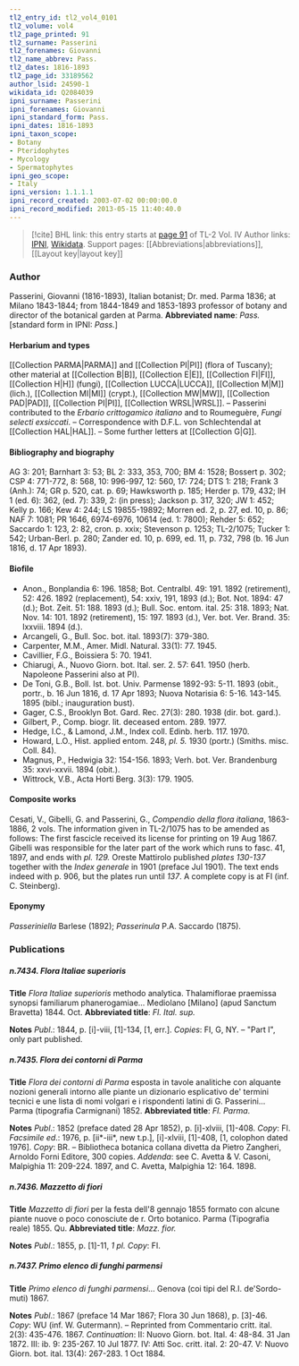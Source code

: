 ```yaml
---
tl2_entry_id: tl2_vol4_0101
tl2_volume: vol4
tl2_page_printed: 91
tl2_surname: Passerini
tl2_forenames: Giovanni
tl2_name_abbrev: Pass.
tl2_dates: 1816-1893
tl2_page_id: 33189562
author_lsid: 24590-1
wikidata_id: Q2084039
ipni_surname: Passerini
ipni_forenames: Giovanni
ipni_standard_form: Pass.
ipni_dates: 1816-1893
ipni_taxon_scope: 
- Botany
- Pteridophytes
- Mycology
- Spermatophytes
ipni_geo_scope: 
- Italy
ipni_version: 1.1.1.1
ipni_record_created: 2003-07-02 00:00:00.0
ipni_record_modified: 2013-05-15 11:40:40.0
---
```


> [!cite] BHL link: this entry starts at [page 91](https://www.biodiversitylibrary.org/page/33189562) of TL-2 Vol. IV
> Author links: [IPNI](https://www.ipni.org/a/24590-1), [Wikidata](https://www.wikidata.org/wiki/Q2084039). Support pages: [[Abbreviations|abbreviations]], [[Layout key|layout key]]

### Author

Passerini, Giovanni (1816-1893), Italian botanist; Dr. med. Parma 1836; at Milano 1843-1844; from 1844-1849 and 1853-1893 professor of botany and director of the botanical garden at Parma. 
**Abbreviated name**: *Pass.* \[standard form in IPNI: *Pass.*\]

#### Herbarium and types

[[Collection PARMA|PARMA]] and [[Collection PI|PI]] (flora of Tuscany); other material at [[Collection B|B]], [[Collection E|E]], [[Collection FI|FI]], [[Collection H|H]] (fungi), [[Collection LUCCA|LUCCA]], [[Collection M|M]] (lich.), [[Collection MI|MI]] (crypt.), [[Collection MW|MW]], [[Collection PAD|PAD]], [[Collection PI|PI]], [[Collection WRSL|WRSL]]. – Passerini contributed to the *Erbario crittogamico italiano* and to Roumeguère, *Fungi selecti exsiccati*. – Correspondence with D.F.L. von Schlechtendal at [[Collection HAL|HAL]]. – Some further letters at [[Collection G|G]].

#### Bibliography and biography

AG 3: 201; Barnhart 3: 53; BL 2: 333, 353, 700; BM 4: 1528; Bossert p. 302; CSP 4: 771-772, 8: 568, 10: 996-997, 12: 560, 17: 724; DTS 1: 218; Frank 3 (Anh.): 74; GR p. 520, cat. p. 69; Hawksworth p. 185; Herder p. 179, 432; IH 1 (ed. 6): 362, (ed. 7): 339, 2: (in press); Jackson p. 317, 320; JW 1: 452; Kelly p. 166; Kew 4: 244; LS 19855-19892; Morren ed. 2, p. 27, ed. 10, p. 86; NAF 7: 1081; PR 1646, 6974-6976, 10614 (ed. 1: 7800); Rehder 5: 652; Saccardo 1: 123, 2: 82, cron. p. xxix; Stevenson p. 1253; TL-2/1075; Tucker 1: 542; Urban-Berl. p. 280; Zander ed. 10, p. 699, ed. 11, p. 732, 798 (b. 16 Jun 1816, d. 17 Apr 1893).

#### Biofile

- Anon., Bonplandia 6: 196. 1858; Bot. Centralbl. 49: 191. 1892 (retirement), 52: 426. 1892 (replacement), 54: xxiv, 191, 1893 (d.); Bot. Not. 1894: 47 (d.); Bot. Zeit. 51: 188. 1893 (d.); Bull. Soc. entom. ital. 25: 318. 1893; Nat. Nov. 14: 101. 1892 (retirement), 15: 197. 1893 (d.), Ver. bot. Ver. Brand. 35: lxxviii. 1894 (d.).
- Arcangeli, G., Bull. Soc. bot. ital. 1893(7): 379-380.
- Carpenter, M.M., Amer. Midl. Natural. 33(1): 77. 1945.
- Cavillier, F.G., Boissiera 5: 70. 1941.
- Chiarugi, A., Nuovo Giorn. bot. Ital. ser. 2. 57: 641. 1950 (herb. Napoleone Passerini also at PI).
- De Toni, G.B., Boll. Ist. bot. Univ. Parmense 1892-93: 5-11. 1893 (obit., portr., b. 16 Jun 1816, d. 17 Apr 1893; Nuova Notarisia 6: 5-16. 143-145. 1895 (bibl.; inauguration bust).
- Gager, C.S., Brooklyn Bot. Gard. Rec. 27(3): 280. 1938 (dir. bot. gard.).
- Gilbert, P., Comp. biogr. lit. deceased entom. 289. 1977.
- Hedge, I.C., & Lamond, J.M., Index coll. Edinb. herb. 117. 1970.
- Howard, L.O., Hist. applied entom. 248, *pl. 5.* 1930 (portr.) (Smiths. misc. Coll. 84).
- Magnus, P., Hedwigia 32: 154-156. 1893; Verh. bot. Ver. Brandenburg 35: xxvi-xxvii. 1894 (obit.).
- Wittrock, V.B., Acta Horti Berg. 3(3): 179. 1905.

#### Composite works

Cesati, V., Gibelli, G. and Passerini, G., *Compendio della flora italiana*, 1863-1886, 2 vols. The information given in TL-2/1075 has to be amended as follows: The first fascicle received its license for printing on 19 Aug 1867. Gibelli was responsible for the later part of the work which runs to fasc. 41, 1897, and ends with *pl. 129.* Oreste Mattirolo published *plates 130-137* together with the *Index generale* in 1901 (preface Jul 1901). The text ends indeed with p. 906, but the plates run until *137*. A complete copy is at FI (inf. C. Steinberg).

#### Eponymy

*Passeriniella* Barlese (1892); *Passerinula* P.A. Saccardo (1875).

### Publications

##### n.7434. Flora Italiae superioris

**Title**
*Flora Italiae superioris* methodo analytica. Thalamiflorae praemissa synopsi familiarum phanerogamiae... Mediolano \[Milano\] (apud Sanctum Bravetta) 1844. Oct.
**Abbreviated title**: *Fl. Ital. sup.*

**Notes**
*Publ*.: 1844, p. \[i\]-viii, \[1\]-134, \[1, err.\]. *Copies*: FI, G, NY. – "Part I", only part published.

##### n.7435. Flora dei contorni di Parma

**Title**
*Flora dei contorni di Parma* esposta in tavole analitiche con alquante nozioni generali intorno alle piante un dizionario esplicativo de' termini tecnici e une lista di nomi volgari e i rispondenti latini di G. Passerini... Parma (tipografia Carmignani) 1852.
**Abbreviated title**: *Fl. Parma*.

**Notes**
*Publ*.: 1852 (preface dated 28 Apr 1852), p. \[i\]-xlviii, \[1\]-408. *Copy*: FI.
*Facsimile ed*.: 1976, p. \[ii\*-iii\*, new t.p.\], \[i\]-xlviii, \[1\]-408, \[1, colophon dated 1976\].
*Copy*: BR. – Bibliotheca botanica collana divetta da Pietro Zangheri, Arnoldo Forni Editore, 300 copies.
*Addenda*: see C. Avetta & V. Casoni, Malpighia 11: 209-224. 1897, and C. Avetta, Malpighia 12: 164. 1898.

##### n.7436. Mazzetto di fiori

**Title**
*Mazzetto di fiori* per la festa dell'8 gennajo 1855 formato con alcune piante nuove o poco conosciute de r. Orto botanico. Parma (Tipografia reale) 1855. Qu.
**Abbreviated title**: *Mazz. fior.*

**Notes**
*Publ*.: 1855, p. \[1\]-11, *1 pl. Copy*: FI.

##### n.7437. Primo elenco di funghi parmensi

**Title**
*Primo elenco di funghi parmensi*... Genova (coi tipi del R.I. de'Sordo-muti) 1867.

**Notes**
*Publ*.: 1867 (preface 14 Mar 1867; Flora 30 Jun 1868), p. \[3\]-46. *Copy*: WU (inf. W. Gutermann). – Reprinted from Commentario critt. ital. 2(3): 435-476. 1867.
*Continuation*: II: Nuovo Giorn. bot. Ital. 4: 48-84. 31 Jan 1872.
III: ib. 9: 235-267. 10 Jul 1877.
IV: Atti Soc. critt. ital. 2: 20-47.
V: Nuovo Giorn. bot. ital. 13(4): 267-283. 1 Oct 1884.

